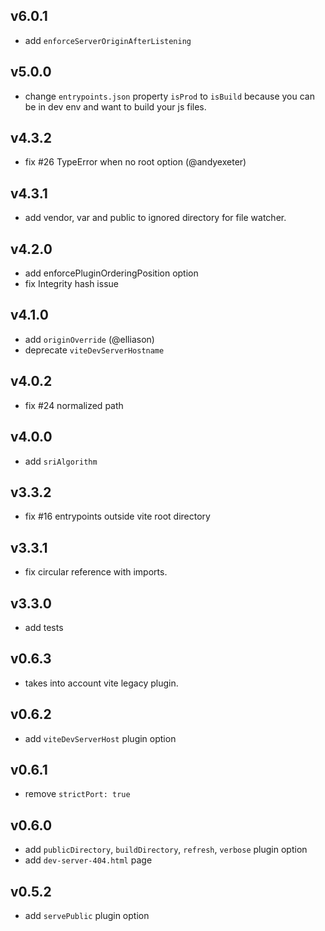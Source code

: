 ## v6.0.1

- add `enforceServerOriginAfterListening`

## v5.0.0

- change `entrypoints.json` property `isProd` to `isBuild` because you can be in dev env and want to build your js files.

## v4.3.2

- fix #26 TypeError when no root option (@andyexeter) 

## v4.3.1

- add vendor, var and public to ignored directory for file watcher.

## v4.2.0

- add enforcePluginOrderingPosition option
- fix Integrity hash issue

## v4.1.0

- add `originOverride` (@elliason)
- deprecate `viteDevServerHostname`

## v4.0.2

- fix #24 normalized path

## v4.0.0

- add `sriAlgorithm`

## v3.3.2

- fix #16 entrypoints outside vite root directory

## v3.3.1

- fix circular reference with imports.

## v3.3.0

- add tests

## v0.6.3

- takes into account vite legacy plugin.

## v0.6.2

- add `viteDevServerHost` plugin option

## v0.6.1

- remove `strictPort: true`

## v0.6.0

- add `publicDirectory`, `buildDirectory`, `refresh`, `verbose` plugin option
- add `dev-server-404.html` page

## v0.5.2

- add `servePublic` plugin option
